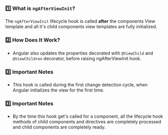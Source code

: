 
### 1️⃣ What is `ngAfterViewInit`?
The `ngAfterViewInit` lifecycle hook is called **after** the components View template and all it's child components view templates are fully initialized.

### 2️⃣ How Does It Work?
- Angular also updates the properties decorated with `@ViewChild` and `@ViewChildren` decorator, before raising ngAfterViewInit hook.

### 3️⃣ Important Notes
- This hook is called during the first change detection cycle, when Angular initializes the view for the first time.

### 3️⃣ Important Notes
- By the time this hook get's called for a component, all the lifecycle hook methods of child components and directives are completely processed and child components are completely ready.